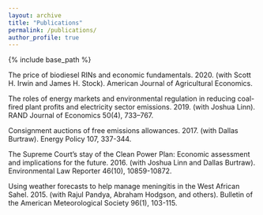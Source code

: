 ```yaml
---
layout: archive
title: "Publications"
permalink: /publications/
author_profile: true
---
```


{% include base_path %}

The price of biodiesel RINs and economic fundamentals. 2020. (with Scott H. Irwin and James H. Stock). American Journal of Agricultural Economics.

The roles of energy markets and environmental regulation in reducing coal-fired plant profits and electricity sector emissions. 2019. (with Joshua Linn). RAND Journal of Economics 50(4), 733–767. 

Consignment auctions of free emissions allowances. 2017. (with Dallas Burtraw). Energy Policy 107, 337-344. 

The Supreme Court’s stay of the Clean Power Plan: Economic assessment and implications for the future. 2016. (with Joshua Linn and Dallas Burtraw). Environmental Law Reporter 46(10), 10859-10872.

Using weather forecasts to help manage meningitis in the West African Sahel. 2015. (with Rajul Pandya, Abraham Hodgson, and others). Bulletin of the American Meteorological Society 96(1), 103-115.
